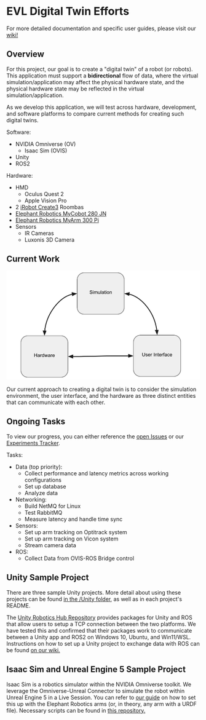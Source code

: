 # EVL Digital Twin Efforts

For more detailed documentation and specific user guides, please visit our [wiki!](https://github.com/uic-evl/digital-twin/wiki)

## Overview

For this project, our goal is to create a "digital twin" of a robot (or robots). This application must support a **bidirectional** flow of data, where the virtual simulation/application may affect the physical hardware state, and the physical hardware state may be reflected in the virtual simulation/application. 

As we develop this application, we will test across hardware, development, and software platforms to compare current methods for creating such digital twins. 

Software:
* NVIDIA Omniverse (OV)
  * Isaac Sim (OVIS)
* Unity
* ROS2

Hardware:
* HMD
    * Oculus Quest 2
    * Apple Vision Pro
* 2 [iRobot Create3](https://iroboteducation.github.io/create3_docs/) Roombas
* [Elephant Robotics MyCobot 280 JN](https://www.elephantrobotics.com/en/mycobot-en/)
* [Elephant Robotics MyArm 300 Pi](https://shop.elephantrobotics.com/products/myarm)
* Sensors
  * IR Cameras
  * Luxonis 3D Camera 

## Current Work

![DT Architecture Diagram](https://github.com/uic-evl/DOE_DigitalTwin/blob/restructure/wiki_images/diagram.png)

 Our current approach to creating a digital twin is to consider the simulation environment, the user interface, and the hardware as three distinct entities that can communicate with each other. 

## Ongoing Tasks

To view our progress, you can either reference the [open Issues](https://github.com/uic-evl/digital-twin/issues) or our [Experiments Tracker](https://github.com/uic-evl/digital-twin/wiki/Experiments).

Tasks:
* Data (top priority):
  * Collect performance and latency metrics across working configurations 
  * Set up database
  * Analyze data 
* Networking:
  * Build NetMQ for Linux
  * Test RabbitMQ
  * Measure latency and handle time sync
* Sensors: 
  * Set up arm tracking on Optitrack system
  * Set up arm tracking on Vicon system
  * Stream camera data
* ROS:
  * Collect Data from OVIS-ROS Bridge control 

## Unity Sample Project 

There are three sample Unity projects. More detail about using these projects can be found [in the /Unity folder](https://github.com/uic-evl/digital-twin/blob/main/Unity/README.md), as well as in each project's README. 

The [Unity Robotics Hub Repository](https://github.com/Unity-Technologies/Unity-Robotics-Hub) provides packages for Unity and ROS that allow users to setup a TCP connection between the two platforms. We have tested this and confirmed that their packages work to communicate between a Unity app and ROS2 on Windows 10, Ubuntu, and Win11/WSL. Instructions on how to set up a Unity project to exchange data with ROS can be found [on our wiki.](https://github.com/uic-evl/digital-twin/wiki/Connecting-Unity-to-ROS2-on-Ubuntu)

## Isaac Sim and Unreal Engine 5 Sample Project 

Isaac Sim is a robotics simulator within the NVIDIA Omniverse toolkit. We leverage the Omniverse-Unreal Connector to simulate the robot within Unreal Engine 5 in a Live Session. You can refer to [our guide](https://github.com/uic-evl/digital-twin/wiki/Simple-Digital-Twin-in-Omniverse-and-Unreal-Engine-5) on how to set this up with the Elephant Robotics arms (or, in theory, any arm with a URDF file). Necessary scripts can be found in [this repository.](https://github.com/uic-evl/digital-twin/tree/main/Omniverse_ER/demo_files)
